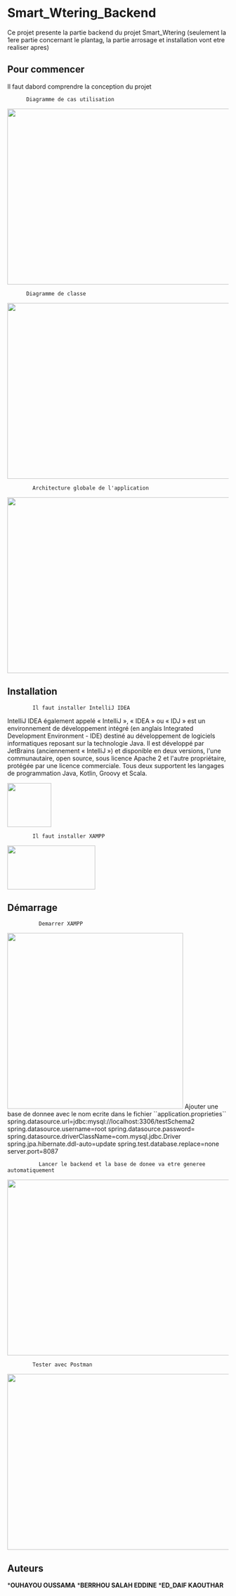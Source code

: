
# Smart_Wtering_Backend 

Ce projet presente la partie backend du projet Smart_Wtering (seulement la 1ere partie concernant le plantag, la partie arrosage et installation vont etre realiser apres) 

## Pour commencer 
Il faut dabord comprendre la conception du projet 

          Diagramme de cas utilisation 
<img src="https://files.fm/thumb.php?i=j86jeecw9" width="600" height="400">

          Diagramme de classe
<img src="https://files.fm/thumb.php?i=38kx98jx5" width="600" height="400"> 

            Architecture globale de l'application
<img src="https://fv9-4.failiem.lv/thumb.php?i=suwnx4thw&download_checksum=c7c851181f3d1639836ab5acdf15ce864040222c&download_timestamp=1673088504" width="600" height="400"> 

## Installation 

            Il faut installer IntelliJ IDEA 

IntelliJ IDEA également appelé « IntelliJ », « IDEA » ou « IDJ » est un environnement de développement intégré (en anglais Integrated Development Environment - IDE) destiné au développement de logiciels informatiques reposant sur la technologie Java. Il est développé par JetBrains (anciennement « IntelliJ ») et disponible en deux versions, l'une communautaire, open source, sous licence Apache 2 et l'autre propriétaire, protégée par une licence commerciale. Tous deux supportent les langages de programmation Java, Kotlin, Groovy et Scala.

<img src="https://upload.wikimedia.org/wikipedia/commons/thumb/9/9c/IntelliJ_IDEA_Icon.svg/800px-IntelliJ_IDEA_Icon.svg.png" width="100" height="100"> 

            Il faut installer XAMPP 
<img src="https://upload.wikimedia.org/wikipedia/commons/thumb/0/03/Xampp_logo.svg/1200px-Xampp_logo.svg.png" width="200" height="100"> 

## Démarrage 
              Demarrer XAMPP 
<img src="https://upload.wikimedia.org/wikipedia/commons/d/de/XAMPP_Windows_10.PNG" width="400" height="400"> 
Ajouter une base de donnee avec le nom ecrite dans le fichier ``application.proprieties``
spring.datasource.url=jdbc:mysql://localhost:3306/testSchema2 spring.datasource.username=root spring.datasource.password= spring.datasource.driverClassName=com.mysql.jdbc.Driver spring.jpa.hibernate.ddl-auto=update spring.test.database.replace=none server.port=8087 

              Lancer le backend et la base de donee va etre generee automatiquement
<img src="https://i.ibb.co/nPsXgyy/Capture-d-cran-2023-01-07-120830.png" width="600" height="400"> 

            Tester avec Postman
<img src="https://i.ibb.co/02k9fxX/2.png" width="600" height="400"> 

## Auteurs 

***OUHAYOU OUSSAMA** 
***BERRHOU SALAH EDDINE** 
***ED_DAIF KAOUTHAR**
